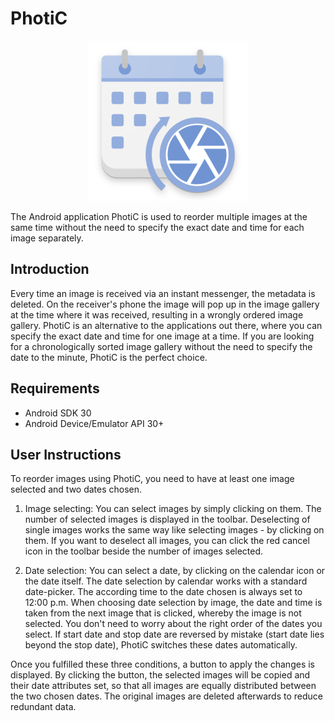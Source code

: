 
PhotiC
==========================

<div align="center">
<img src="screenshots/PhotiC_launcher.png" height="256" alt="PhotiC Icon"/>
</div>

The Android application PhotiC is used to reorder multiple images at the same time without the need to specify the exact date and time for each image separately.


Introduction
------------

Every time an image is received via an instant messenger, the metadata is deleted. On the receiver's phone the image will pop up in the image gallery at the time where it was received, resulting in a wrongly ordered image gallery. PhotiC is an alternative to the applications out there, where you can specify the exact date and time for one image at a time. If you are looking for a chronologically sorted image gallery without the need to specify the date to the minute, PhotiC is the perfect choice.

Requirements
--------------

- Android SDK 30
- Android Device/Emulator API 30+

User Instructions
--------------
To reorder images using PhotiC, you need to have at least one image selected and two dates chosen. 

1. Image selecting: You can select images by simply clicking on them. The number of selected images is displayed in the toolbar. Deselecting of single images works the same way like selecting images - by clicking on them. If you want to deselect all images, you can click the red cancel icon in the toolbar beside the number of images selected.

2. Date selection: You can select a date, by clicking on the calendar icon or the date itself. The date selection by calendar works with a standard date-picker. The according time to the date chosen is always set to 12:00 p.m. When choosing date selection by image, the date and time is taken from the next image that is clicked, whereby the image is not selected. You don't need to worry about the right order of the dates you select. If start date and stop date are reversed by mistake (start date lies beyond the stop date), PhotiC switches these dates automatically.

Once you fulfilled these three conditions, a button to apply the changes is displayed. By clicking the button, the selected images will be copied and their date attributes set, so that all images are equally distributed between the two chosen dates. The original images are deleted afterwards to reduce redundant data.
